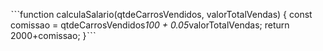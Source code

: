 ˋˋˋfunction calculaSalario(qtdeCarrosVendidos, valorTotalVendas) {
    const comissao = qtdeCarrosVendidos*100 + 0.05*valorTotalVendas;
    return 2000+comissao;
    }ˋˋˋ

